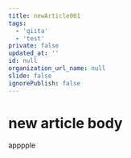 ```yaml
---
title: newArticle001
tags:
  - 'qiita'
  - 'test'
private: false
updated_at: ''
id: null
organization_url_name: null
slide: false
ignorePublish: false
---
```

# new article body
apppple